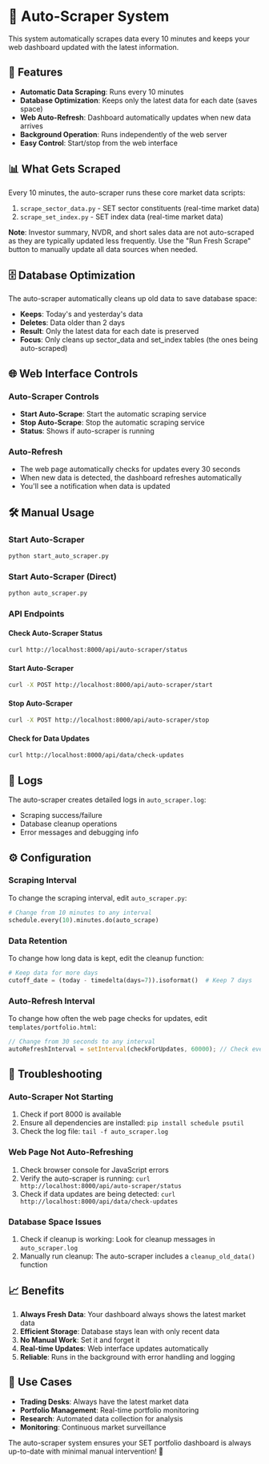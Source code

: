 # 🤖 Auto-Scraper System

This system automatically scrapes data every 10 minutes and keeps your web dashboard updated with the latest information.

## 🚀 Features

- **Automatic Data Scraping**: Runs every 10 minutes
- **Database Optimization**: Keeps only the latest data for each date (saves space)
- **Web Auto-Refresh**: Dashboard automatically updates when new data arrives
- **Background Operation**: Runs independently of the web server
- **Easy Control**: Start/stop from the web interface

## 📊 What Gets Scraped

Every 10 minutes, the auto-scraper runs these core market data scripts:
1. `scrape_sector_data.py` - SET sector constituents (real-time market data)
2. `scrape_set_index.py` - SET index data (real-time market data)

**Note**: Investor summary, NVDR, and short sales data are not auto-scraped as they are typically updated less frequently. Use the "Run Fresh Scrape" button to manually update all data sources when needed.

## 🗄️ Database Optimization

The auto-scraper automatically cleans up old data to save database space:
- **Keeps**: Today's and yesterday's data
- **Deletes**: Data older than 2 days
- **Result**: Only the latest data for each date is preserved
- **Focus**: Only cleans up sector_data and set_index tables (the ones being auto-scraped)

## 🌐 Web Interface Controls

### Auto-Scraper Controls
- **Start Auto-Scrape**: Start the automatic scraping service
- **Stop Auto-Scrape**: Stop the automatic scraping service
- **Status**: Shows if auto-scraper is running

### Auto-Refresh
- The web page automatically checks for updates every 30 seconds
- When new data is detected, the dashboard refreshes automatically
- You'll see a notification when data is updated

## 🛠️ Manual Usage

### Start Auto-Scraper
```bash
python start_auto_scraper.py
```

### Start Auto-Scraper (Direct)
```bash
python auto_scraper.py
```

### API Endpoints

#### Check Auto-Scraper Status
```bash
curl http://localhost:8000/api/auto-scraper/status
```

#### Start Auto-Scraper
```bash
curl -X POST http://localhost:8000/api/auto-scraper/start
```

#### Stop Auto-Scraper
```bash
curl -X POST http://localhost:8000/api/auto-scraper/stop
```

#### Check for Data Updates
```bash
curl http://localhost:8000/api/data/check-updates
```

## 📝 Logs

The auto-scraper creates detailed logs in `auto_scraper.log`:
- Scraping success/failure
- Database cleanup operations
- Error messages and debugging info

## ⚙️ Configuration

### Scraping Interval
To change the scraping interval, edit `auto_scraper.py`:
```python
# Change from 10 minutes to any interval
schedule.every(10).minutes.do(auto_scrape)
```

### Data Retention
To change how long data is kept, edit the cleanup function:
```python
# Keep data for more days
cutoff_date = (today - timedelta(days=7)).isoformat()  # Keep 7 days
```

### Auto-Refresh Interval
To change how often the web page checks for updates, edit `templates/portfolio.html`:
```javascript
// Change from 30 seconds to any interval
autoRefreshInterval = setInterval(checkForUpdates, 60000); // Check every 60 seconds
```

## 🔧 Troubleshooting

### Auto-Scraper Not Starting
1. Check if port 8000 is available
2. Ensure all dependencies are installed: `pip install schedule psutil`
3. Check the log file: `tail -f auto_scraper.log`

### Web Page Not Auto-Refreshing
1. Check browser console for JavaScript errors
2. Verify the auto-scraper is running: `curl http://localhost:8000/api/auto-scraper/status`
3. Check if data updates are being detected: `curl http://localhost:8000/api/data/check-updates`

### Database Space Issues
1. Check if cleanup is working: Look for cleanup messages in `auto_scraper.log`
2. Manually run cleanup: The auto-scraper includes a `cleanup_old_data()` function

## 📈 Benefits

1. **Always Fresh Data**: Your dashboard always shows the latest market data
2. **Efficient Storage**: Database stays lean with only recent data
3. **No Manual Work**: Set it and forget it
4. **Real-time Updates**: Web interface updates automatically
5. **Reliable**: Runs in the background with error handling and logging

## 🎯 Use Cases

- **Trading Desks**: Always have the latest market data
- **Portfolio Management**: Real-time portfolio monitoring
- **Research**: Automated data collection for analysis
- **Monitoring**: Continuous market surveillance

The auto-scraper system ensures your SET portfolio dashboard is always up-to-date with minimal manual intervention! 🚀
